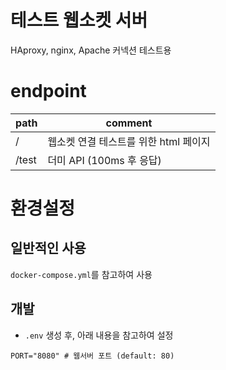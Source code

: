 # 테스트 웹소켓 서버
HAproxy, nginx, Apache 커넥션 테스트용

# endpoint
| path  | comment                 |
|-------|-------------------------|
| /     | 웹소켓 연결 테스트를 위한 html 페이지 |
| /test | 더미 API (100ms 후 응답)     |


# 환경설정
## 일반적인 사용
`docker-compose.yml`를 참고하여 사용

## 개발
* `.env` 생성 후, 아래 내용을 참고하여 설정
 
```text
PORT="8080" # 웹서버 포트 (default: 80)
```

